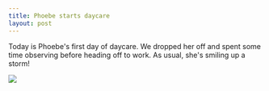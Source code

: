 ```yaml
---
title: Phoebe starts daycare
layout: post
---
```

Today is Phoebe's first day of daycare.  We dropped her off and spent some time observing before heading off to work.  As usual, she's smiling up a storm!

<img src="https://dl.dropboxusercontent.com/u/4410103/2014-02-28%2010.18.31.jpg" />
